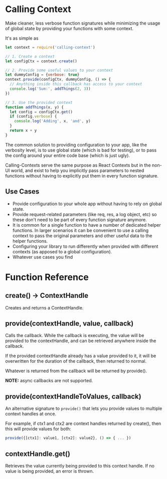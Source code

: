 # Calling Context

Make cleaner, less verbose function signatures while minimizing the usage of global state by providing your functions with some context.

It's as simple as
```js
let context = require('calling-context')

// 1. Create a context
let configCtx = context.create()

// 2. Provide some useful values to your context
let dummyConfig = {verbose: true}
context.provide(configCtx, dummyConfig, () => {
  // Anything inside this callback has access to your context
  console.log('Sum:', addThings(2, 3))
})

// 3. Use the provided context
function addThings(x, y) {
  let config = configCtx.get()
  if (config.verbose) {
    console.log('Adding', x, 'and', y)
  }
  return x + y
}
```

The common solution to providing configuration to your app, like the verbosity level, is to use global state (which is bad for testing), or to pass the config around your entire code base (which is just ugly).

Calling-Contexts serve the same purpose as React Contexts but in the non-UI world, and exist to help you implicitly pass parameters to nested functions without having to explicitly put them in every function signature.

## Use Cases

* Provide configuration to your whole app without having to rely on global state.
* Provide request-related parameters (like req, res, a log object, etc) so these don't need to be part of every function signature anymore.
* It is common for a single function to have a number of dedicated helper functions. In larger scenarios it can be convenient to use a calling context to pass the original parameters and other useful data to the helper functions.
* Configuring your library to run differently when provided with different contexts (as apposed to a global configuration).
* Whatever use cases you find

# Function Reference

## create() -> ContextHandle

Creates and returns a ContextHandle.

## provide(contextHandle, value, callback)

Calls the callback. While the callback is executing, the value will be provided to the contextHandle, and can be retrieved anywhere inside the callback.

If the provided contextHandle already has a value provided to it, it will be overwritten for the duration of the callback, then returned to normal.

Whatever is returned from the callback will be returned by provide().

**NOTE:** async callbacks are not supported.

## provide(contextHandleToValues, callback)

An alternative signature to `provide()` that lets you provide values to multiple context handles at once.

For example, if ctx1 and ctx2 are context handles returned by create(), then this will provide values for both:
```js
provide({[ctx1]: value1, [ctx2]: value2}, () => { ... })
```

## contextHandle.get()

Retrieves the value currently being provided to this context handle. If no value is being provided, an error is thrown.